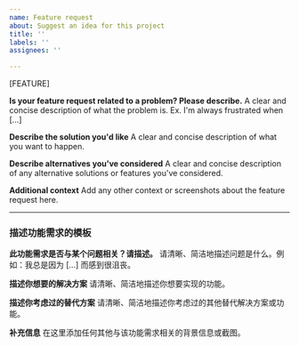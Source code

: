 ```yaml
---
name: Feature request
about: Suggest an idea for this project
title: ''
labels: ''
assignees: ''

---
```


[FEATURE]

**Is your feature request related to a problem? Please describe.**
A clear and concise description of what the problem is. Ex. I'm always frustrated when [...]

**Describe the solution you'd like**
A clear and concise description of what you want to happen.

**Describe alternatives you've considered**
A clear and concise description of any alternative solutions or features you've considered.

**Additional context**
Add any other context or screenshots about the feature request here.

---

### 描述功能需求的模板

**此功能需求是否与某个问题相关？请描述。**
请清晰、简洁地描述问题是什么。例如：我总是因为 […] 而感到很沮丧。

**描述你想要的解决方案**
请清晰、简洁地描述你想要实现的功能。

**描述你考虑过的替代方案**
请清晰、简洁地描述你考虑过的其他替代解决方案或功能。

**补充信息**
在这里添加任何其他与该功能需求相关的背景信息或截图。

